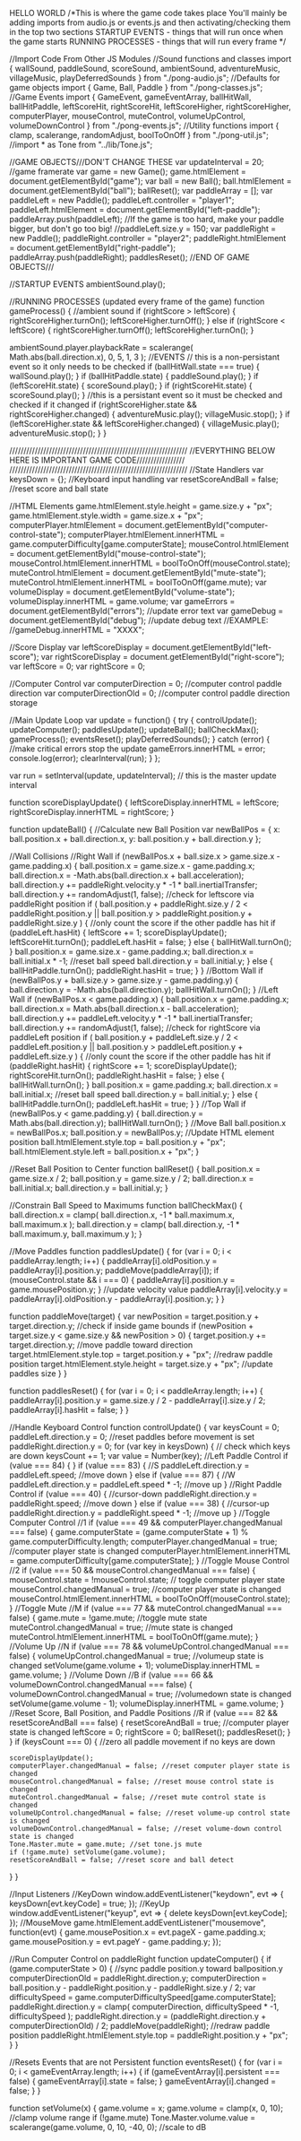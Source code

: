 HELLO WORLD
/*This is where the game code takes place
You'll mainly be adding imports from audio.js or events.js
and then activating/checking them in the top two sections
STARTUP EVENTS - things that will run once when the game starts
RUNNING PROCESSES - things that will run every frame
*/


//Import Code From Other JS Modules
//Sound functions and classes
import {
  wallSound,
  paddleSound,
  scoreSound,
  ambientSound,
  adventureMusic,
  villageMusic,
  playDeferredSounds
} from "./pong-audio.js";
//Defaults for game objects
import { Game, Ball, Paddle } from "./pong-classes.js";
//Game Events
import {
  GameEvent,
  gameEventArray,
  ballHitWall,
  ballHitPaddle,
  leftScoreHit,
  rightScoreHit,
  leftScoreHigher,
  rightScoreHigher,
  computerPlayer,
  mouseControl,
  muteControl,
  volumeUpControl,
  volumeDownControl
} from "./pong-events.js";
//Utility functions
import { clamp, scalerange, randomAdjust, boolToOnOff } from "./pong-util.js";
//import * as Tone from "../lib/Tone.js";

//GAME OBJECTS///DON'T CHANGE THESE
var updateInterval = 20; //game framerate
var game = new Game();
game.htmlElement = document.getElementById("game");
var ball = new Ball();
ball.htmlElement = document.getElementById("ball");
ballReset();
var paddleArray = [];
var paddleLeft = new Paddle();
paddleLeft.controller = "player1";
paddleLeft.htmlElement = document.getElementById("left-paddle");
paddleArray.push(paddleLeft);
//If the game is too hard, make your paddle bigger, but don't go too big!
//paddleLeft.size.y = 150;
var paddleRight = new Paddle();
paddleRight.controller = "player2";
paddleRight.htmlElement = document.getElementById("right-paddle");
paddleArray.push(paddleRight);
paddlesReset();
//END OF GAME OBJECTS///

//STARTUP EVENTS
ambientSound.play();

//RUNNING PROCESSES (updated every frame of the game)
function gameProcess() {
  //ambient sound
  if (rightScore > leftScore) {
    rightScoreHigher.turnOn();
    leftScoreHigher.turnOff();
  } else if (rightScore < leftScore) {
    rightScoreHigher.turnOff();
    leftScoreHigher.turnOn();
  }

  ambientSound.player.playbackRate = scalerange(
    Math.abs(ball.direction.x),
    0,
    5,
    1,
    3
  );
  //EVENTS
  // this is a non-persistant event so it only needs to be checked
  if (ballHitWall.state === true) {
    wallSound.play();
  }
  if (ballHitPaddle.state) {
    paddleSound.play();
  }
  if (leftScoreHit.state) {
    scoreSound.play();
  }
  if (rightScoreHit.state) {
    scoreSound.play();
  }
  //this is a persistant event so it must be checked and checked if it changed
  if (rightScoreHigher.state && rightScoreHigher.changed) {
    adventureMusic.play();
    villageMusic.stop();
  }
  if (leftScoreHigher.state && leftScoreHigher.changed) {
    villageMusic.play();
    adventureMusic.stop();
  }
}

///////////////////////////////////////////////////////////////
//EVERYTHING BELOW HERE IS IMPORTANT GAME CODE/////////////////
///////////////////////////////////////////////////////////////
//State Handlers
var keysDown = {}; //Keyboard input handling
var resetScoreAndBall = false; //reset score and ball state

//HTML Elements
game.htmlElement.style.height = game.size.y + "px";
game.htmlElement.style.width = game.size.x + "px";
computerPlayer.htmlElement = document.getElementById("computer-control-state");
computerPlayer.htmlElement.innerHTML =
  game.computerDifficulty[game.computerState];
mouseControl.htmlElement = document.getElementById("mouse-control-state");
mouseControl.htmlElement.innerHTML = boolToOnOff(mouseControl.state);
muteControl.htmlElement = document.getElementById("mute-state");
muteControl.htmlElement.innerHTML = boolToOnOff(game.mute);
var volumeDisplay = document.getElementById("volume-state");
volumeDisplay.innerHTML = game.volume;
var gameErrors = document.getElementById("errors"); //update error text
var gameDebug = document.getElementById("debug"); //update debug text
//EXAMPLE:
//gameDebug.innerHTML = "XXXX";

//Score Display
var leftScoreDisplay = document.getElementById("left-score");
var rightScoreDisplay = document.getElementById("right-score");
var leftScore = 0;
var rightScore = 0;

//Computer Control
var computerDirection = 0; //computer control paddle direction
var computerDirectionOld = 0; //computer control paddle direction storage

//Main Update Loop
var update = function() {
  try {
    controlUpdate();
    updateComputer();
    paddlesUpdate();
    updateBall();
    ballCheckMax();
    gameProcess();
    eventsReset();
    playDeferredSounds();
  } catch (error) {
    //make critical errors stop the update
    gameErrors.innerHTML = error;
    console.log(error);
    clearInterval(run);
  }
};

var run = setInterval(update, updateInterval); // this is the master update interval

function scoreDisplayUpdate() {
  leftScoreDisplay.innerHTML = leftScore;
  rightScoreDisplay.innerHTML = rightScore;
}

function updateBall() {
  //Calculate new Ball Position
  var newBallPos = {
    x: ball.position.x + ball.direction.x,
    y: ball.position.y + ball.direction.y
  };

  //Wall Collisions
  //Right Wall
  if (newBallPos.x + ball.size.x > game.size.x - game.padding.x) {
    ball.position.x = game.size.x - game.padding.x;
    ball.direction.x = -Math.abs(ball.direction.x + ball.acceleration);
    ball.direction.y += paddleRight.velocity.y * -1 * ball.inertialTransfer;
    ball.direction.y += randomAdjust(1, false);
    //check for leftscore via paddleRight position
    if (
      ball.position.y + paddleRight.size.y / 2 < paddleRight.position.y ||
      ball.position.y > paddleRight.position.y + paddleRight.size.y
    ) {
      //only count the score if the other paddle has hit
      if (paddleLeft.hasHit) {
        leftScore += 1;
        scoreDisplayUpdate();
        leftScoreHit.turnOn();
        paddleLeft.hasHit = false;
      } else {
        ballHitWall.turnOn();
      }
      ball.position.x = game.size.x - game.padding.x;
      ball.direction.x = ball.initial.x * -1; //reset ball speed
      ball.direction.y = ball.initial.y;
    } else {
      ballHitPaddle.turnOn();
      paddleRight.hasHit = true;
    }
  }
  //Bottom Wall
  if (newBallPos.y + ball.size.y > game.size.y - game.padding.y) {
    ball.direction.y = -Math.abs(ball.direction.y);
    ballHitWall.turnOn();
  }
  //Left Wall
  if (newBallPos.x < game.padding.x) {
    ball.position.x = game.padding.x;
    ball.direction.x = Math.abs(ball.direction.x - ball.acceleration);
    ball.direction.y += paddleLeft.velocity.y * -1 * ball.inertialTransfer;
    ball.direction.y += randomAdjust(1, false);
    //check for rightScore via paddleLeft position
    if (
      ball.position.y + paddleLeft.size.y / 2 < paddleLeft.position.y ||
      ball.position.y > paddleLeft.position.y + paddleLeft.size.y
    ) {
      //only count the score if the other paddle has hit
      if (paddleRight.hasHit) {
        rightScore += 1;
        scoreDisplayUpdate();
        rightScoreHit.turnOn();
        paddleRight.hasHit = false;
      } else {
        ballHitWall.turnOn();
      }
      ball.position.x = game.padding.x;
      ball.direction.x = ball.initial.x; //reset ball speed
      ball.direction.y = ball.initial.y;
    } else {
      ballHitPaddle.turnOn();
      paddleLeft.hasHit = true;
    }
  }
  //Top Wall
  if (newBallPos.y < game.padding.y) {
    ball.direction.y = Math.abs(ball.direction.y);
    ballHitWall.turnOn();
  }
  //Move Ball
  ball.position.x = newBallPos.x;
  ball.position.y = newBallPos.y;
  //Update HTML element position
  ball.htmlElement.style.top = ball.position.y + "px";
  ball.htmlElement.style.left = ball.position.x + "px";
}

//Reset Ball Position to Center
function ballReset() {
  ball.position.x = game.size.x / 2;
  ball.position.y = game.size.y / 2;
  ball.direction.x = ball.initial.x;
  ball.direction.y = ball.initial.y;
}

//Constrain Ball Speed to Maximums
function ballCheckMax() {
  ball.direction.x = clamp(
    ball.direction.x,
    -1 * ball.maximum.x,
    ball.maximum.x
  );
  ball.direction.y = clamp(
    ball.direction.y,
    -1 * ball.maximum.y,
    ball.maximum.y
  );
}

//Move Paddles
function paddlesUpdate() {
  for (var i = 0; i < paddleArray.length; i++) {
    paddleArray[i].oldPosition.y = paddleArray[i].position.y;
    paddleMove(paddleArray[i]);
    if (mouseControl.state && i === 0) {
      paddleArray[i].position.y = game.mousePosition.y;
    }
    //update velocity value
    paddleArray[i].velocity.y =
      paddleArray[i].oldPosition.y - paddleArray[i].position.y;
  }
}

function paddleMove(target) {
  var newPosition = target.position.y + target.direction.y;
  //check if inside game bounds
  if (newPosition + target.size.y < game.size.y && newPosition > 0) {
    target.position.y += target.direction.y; //move paddle toward direction
    target.htmlElement.style.top = target.position.y + "px"; //redraw paddle position
    target.htmlElement.style.height = target.size.y + "px"; //update paddles size
  }
}

function paddlesReset() {
  for (var i = 0; i < paddleArray.length; i++) {
    paddleArray[i].position.y = game.size.y / 2 - paddleArray[i].size.y / 2;
    paddleArray[i].hasHit = false;
  }
}

//Handle Keyboard Control
function controlUpdate() {
  var keysCount = 0;
  paddleLeft.direction.y = 0; //reset paddles before movement is set
  paddleRight.direction.y = 0;
  for (var key in keysDown) {
    // check which keys are down
    keysCount += 1;
    var value = Number(key);
    //Left Paddle Control
    if (value === 84) {
    }
    if (value === 83) {
      //S
      paddleLeft.direction.y = paddleLeft.speed; //move down
    } else if (value === 87) {
      //W
      paddleLeft.direction.y = paddleLeft.speed * -1; //move up
    }
    //Right Paddle Control
    if (value === 40) {
      //cursor-down
      paddleRight.direction.y = paddleRight.speed; //move down
    } else if (value === 38) {
      //cursor-up
      paddleRight.direction.y = paddleRight.speed * -1; //move up
    }
    //Toggle Computer Control
    //1
    if (value === 49 && computerPlayer.changedManual === false) {
      game.computerState =
        (game.computerState + 1) % game.computerDifficulty.length;
      computerPlayer.changedManual = true; //computer player state is changed
      computerPlayer.htmlElement.innerHTML =
        game.computerDifficulty[game.computerState];
    }
    //Toggle Mouse Control
    //2
    if (value === 50 && mouseControl.changedManual === false) {
      mouseControl.state = !mouseControl.state; // toggle computer player state
      mouseControl.changedManual = true; //computer player state is changed
      mouseControl.htmlElement.innerHTML = boolToOnOff(mouseControl.state);
    }
    //Toggle Mute
    //M
    if (value === 77 && muteControl.changedManual === false) {
      game.mute = !game.mute; //toggle mute state
      muteControl.changedManual = true; //mute state is changed
      muteControl.htmlElement.innerHTML = boolToOnOff(game.mute);
    }
    //Volume Up
    //N
    if (value === 78 && volumeUpControl.changedManual === false) {
      volumeUpControl.changedManual = true; //volumeup state is changed
      setVolume(game.volume + 1);
      volumeDisplay.innerHTML = game.volume;
    }
    //Volume Down
    //B
    if (value === 66 && volumeDownControl.changedManual === false) {
      volumeDownControl.changedManual = true; //volumedown state is changed
      setVolume(game.volume - 1);
      volumeDisplay.innerHTML = game.volume;
    }
    //Reset Score, Ball Position, and Paddle Positions
    //R
    if (value === 82 && resetScoreAndBall === false) {
      resetScoreAndBall = true; //computer player state is changed
      leftScore = 0;
      rightScore = 0;
      ballReset();
      paddlesReset();
    }
  }
  if (keysCount === 0) {
    //zero all paddle movement if no keys are down

    scoreDisplayUpdate();
    computerPlayer.changedManual = false; //reset computer player state is changed
    mouseControl.changedManual = false; //reset mouse control state is changed
    muteControl.changedManual = false; //reset mute control state is changed
    volumeUpControl.changedManual = false; //reset volume-up control state is changed
    volumeDownControl.changedManual = false; //reset volume-down control state is changed
    Tone.Master.mute = game.mute; //set tone.js mute
    if (!game.mute) setVolume(game.volume);
    resetScoreAndBall = false; //reset score and ball detect
  }
}

//Input Listeners
//KeyDown
window.addEventListener("keydown", evt => {
  keysDown[evt.keyCode] = true;
});
//KeyUp
window.addEventListener("keyup", evt => {
  delete keysDown[evt.keyCode];
});
//MouseMove
game.htmlElement.addEventListener("mousemove", function(evt) {
  game.mousePosition.x = evt.pageX - game.padding.x;
  game.mousePosition.y = evt.pageY - game.padding.y;
});

//Run Computer Control on paddleRight
function updateComputer() {
  if (game.computerState > 0) {
    //sync paddle position.y toward ballposition.y
    computerDirectionOld = paddleRight.direction.y;
    computerDirection =
      ball.position.y - paddleRight.position.y - paddleRight.size.y / 2;
    var difficultySpeed = game.computerDifficultySpeed[game.computerState];
    paddleRight.direction.y = clamp(
      computerDirection,
      difficultySpeed * -1,
      difficultySpeed
    );
    paddleRight.direction.y =
      (paddleRight.direction.y + computerDirectionOld) / 2;
    paddleMove(paddleRight);
    //redraw paddle position
    paddleRight.htmlElement.style.top = paddleRight.position.y + "px";
  }
}

//Resets Events that are not Persistent
function eventsReset() {
  for (var i = 0; i < gameEventArray.length; i++) {
    if (gameEventArray[i].persistent === false) {
      gameEventArray[i].state = false;
    }
    gameEventArray[i].changed = false;
  }
}

function setVolume(x) {
  game.volume = x;
  game.volume = clamp(x, 0, 10); //clamp volume range
  if (!game.mute)
    Tone.Master.volume.value = scalerange(game.volume, 0, 10, -40, 0); //scale to dB
